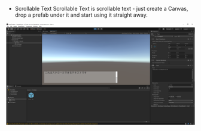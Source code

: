 
* Scrollable Text
Scrollable Text is scrollable text - just create a Canvas, drop a prefab under it and start using it straight away.

![Scrollable Text](../doc/ScrollableText.PNG)
